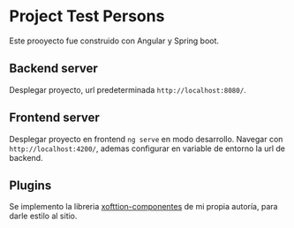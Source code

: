 # Project Test Persons

Este prooyecto fue construido con Angular y Spring boot.

## Backend server

Desplegar proyecto, url predeterminada `http://localhost:8080/`.

## Frontend server

Desplegar proyecto en frontend `ng serve` en modo desarrollo. Navegar con `http://localhost:4200/`, ademas configurar en variable de entorno la url de backend.

## Plugins

Se implemento la libreria [xofttion-componentes](https://github.com/xofttion-enterprise/angular-ui-components) de mi propia autoría, para darle estilo al sitio.
